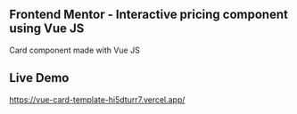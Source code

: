 ## Frontend Mentor - Interactive pricing component using Vue JS

Card component made with Vue JS

## Live Demo

<a href="https://vue-card-template-hi5dturr7.vercel.app/">https://vue-card-template-hi5dturr7.vercel.app/<a>
